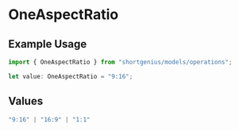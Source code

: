 # OneAspectRatio

## Example Usage

```typescript
import { OneAspectRatio } from "shortgenius/models/operations";

let value: OneAspectRatio = "9:16";
```

## Values

```typescript
"9:16" | "16:9" | "1:1"
```